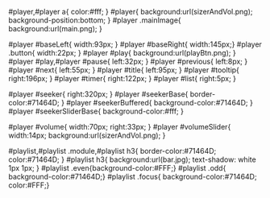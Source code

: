 #player,#player a{ color:#fff; }
#player{ background:url(sizerAndVol.png); background-position:bottom; }
#player .mainImage{ background:url(main.png); }

#player #baseLeft{ width:93px; }
#player #baseRight{ width:145px;}
#player .button{ width:22px; }
#player #play{ background:url(playBtn.png); }
#player #play,#player #pause{ left:32px; }
#player #previous{ left:8px; }
#player #next{ left:55px; }
#player #title{ left:95px; }
#player #tooltip{ right:196px; }
#player #timer{ right:122px; }
#player #list{ right:5px; }

#player #seeker{ right:320px; }
#player #seekerBase{ border-color:#71464D; }
#player #seekerBuffered{ background-color:#71464D; }
#player #seekerSliderBase{ background-color:#fff; }

#player #volume{ width:70px; right:33px; }
#player #volumeSlider{ width:14px; background:url(sizerAndVol.png); }

#playlist,#playlist .module,#playlist h3{ border-color:#71464D; color:#71464D; }
#playlist h3{ background:url(bar.jpg); text-shadow: white 1px 1px; }
#playlist .even{background-color:#FFF;}
#playlist .odd{ background-color:#71464D;}
#playlist .focus{ background-color:#71464D; color:#FFF;}
